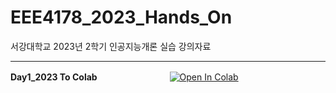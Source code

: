 # EEE4178_2023_Hands_On
서강대학교 2023년 2학기 인공지능개론 실습 강의자료


---
**Day1_2023 To Colab**　　　　　　　　
<a href="https://colab.research.google.com/github/ye0njinkim/EEE4178_2023_Hands_On/blob/main/Day1_2023.ipynb" target="_parent"><img src="https://colab.research.google.com/assets/colab-badge.svg" alt="Open In Colab"/></a>
